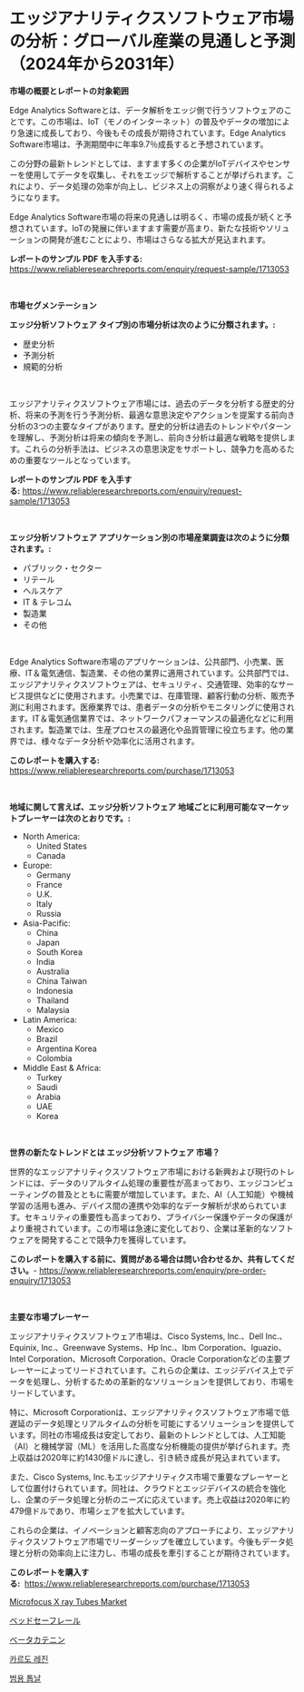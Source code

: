 <p><h1>エッジアナリティクスソフトウェア市場の分析：グローバル産業の見通しと予測（2024年から2031年）</h1></p><p><strong>市場の概要とレポートの対象範囲</strong></p>
<p><p>Edge Analytics Softwareとは、データ解析をエッジ側で行うソフトウェアのことです。この市場は、IoT（モノのインターネット）の普及やデータの増加により急速に成長しており、今後もその成長が期待されています。Edge Analytics Software市場は、予測期間中に年率9.7％成長すると予想されています。</p><p>この分野の最新トレンドとしては、ますます多くの企業がIoTデバイスやセンサーを使用してデータを収集し、それをエッジで解析することが挙げられます。これにより、データ処理の効率が向上し、ビジネス上の洞察がより速く得られるようになります。</p><p>Edge Analytics Software市場の将来の見通しは明るく、市場の成長が続くと予想されています。IoTの発展に伴いますます需要が高まり、新たな技術やソリューションの開発が進むことにより、市場はさらなる拡大が見込まれます。</p></p>
<p><strong>レポートのサンプル PDF を入手する:</strong> <a href="https://www.reliableresearchreports.com/enquiry/request-sample/1713053">https://www.reliableresearchreports.com/enquiry/request-sample/1713053</a></p>
<p>&nbsp;</p>
<p><strong>市場セグメンテーション</strong></p>
<p><strong>エッジ分析ソフトウェア タイプ別の市場分析は次のように分類されます。:</strong></p>
<p><ul><li>歴史分析</li><li>予測分析</li><li>規範的分析</li></ul></p>
<p>&nbsp;</p>
<p><p>エッジアナリティクスソフトウェア市場には、過去のデータを分析する歴史的分析、将来の予測を行う予測分析、最適な意思決定やアクションを提案する前向き分析の3つの主要なタイプがあります。歴史的分析は過去のトレンドやパターンを理解し、予測分析は将来の傾向を予測し、前向き分析は最適な戦略を提供します。これらの分析手法は、ビジネスの意思決定をサポートし、競争力を高めるための重要なツールとなっています。</p></p>
<p><strong>レポートのサンプル PDF を入手する:</strong>&nbsp;<a href="https://www.reliableresearchreports.com/enquiry/request-sample/1713053">https://www.reliableresearchreports.com/enquiry/request-sample/1713053</a></p>
<p>&nbsp;</p>
<p><strong> エッジ分析ソフトウェア アプリケーション別の市場産業調査は次のように分類されます。:</strong></p>
<p><ul><li>パブリック・セクター</li><li>リテール</li><li>ヘルスケア</li><li>IT & テレコム</li><li>製造業</li><li>その他</li></ul></p>
<p>&nbsp;</p>
<p><p>Edge Analytics Software市場のアプリケーションは、公共部門、小売業、医療、IT＆電気通信、製造業、その他の業界に適用されています。公共部門では、エッジアナリティクスソフトウェアは、セキュリティ、交通管理、効率的なサービス提供などに使用されます。小売業では、在庫管理、顧客行動の分析、販売予測に利用されます。医療業界では、患者データの分析やモニタリングに使用されます。IT＆電気通信業界では、ネットワークパフォーマンスの最適化などに利用されます。製造業では、生産プロセスの最適化や品質管理に役立ちます。他の業界では、様々なデータ分析や効率化に活用されます。</p></p>
<p><strong>このレポートを購入する:</strong>&nbsp; <a href="https://www.reliableresearchreports.com/purchase/1713053">https://www.reliableresearchreports.com/purchase/1713053</a></p>
<p>&nbsp;</p>
<p><strong>地域に関して言えば、エッジ分析ソフトウェア 地域ごとに利用可能なマーケットプレーヤーは次のとおりです。:</strong></p>
<p><ul>
    <li>
        North America:
        <ul>
            <li>United States</li>
            <li>Canada</li>
        </ul>
    </li>
    <li>
        Europe:
        <ul>
            <li>Germany</li>
            <li>France</li>
            <li>U.K.</li>
            <li>Italy</li>
            <li>Russia</li>
        </ul>
    </li>
    <li>
        Asia-Pacific:
        <ul>
            <li>China</li>
            <li>Japan</li>
            <li>South Korea</li>
            <li>India</li>
            <li>Australia</li>
            <li>China Taiwan</li>
            <li>Indonesia</li>
            <li>Thailand</li>
            <li>Malaysia</li>
        </ul>
    </li>
    <li>
        Latin America:
        <ul>
            <li>Mexico</li>
            <li>Brazil</li>
            <li>Argentina Korea</li>
            <li>Colombia</li>
        </ul>
    </li>
    <li>
        Middle East & Africa:
        <ul>
            <li>Turkey</li>
            <li>Saudi</li>
            <li>Arabia</li>
            <li>UAE</li>
            <li>Korea</li>
        </ul>
    </li>
    </ul></p>
<p>&nbsp;</p>
<p><strong>世界の新たなトレンドとは エッジ分析ソフトウェア 市場？</strong></p>
<p><p>世界的なエッジアナリティクスソフトウェア市場における新興および現行のトレンドには、データのリアルタイム処理の重要性が高まっており、エッジコンピューティングの普及とともに需要が増加しています。また、AI（人工知能）や機械学習の活用も進み、デバイス間の連携や効率的なデータ解析が求められています。セキュリティの重要性も高まっており、プライバシー保護やデータの保護がより重視されています。この市場は急速に変化しており、企業は革新的なソフトウェアを開発することで競争力を獲得しています。</p></p>
<p><strong>このレポートを購入する前に、質問がある場合は問い合わせるか、共有してください。</strong>- <a href="https://www.reliableresearchreports.com/enquiry/pre-order-enquiry/1713053">https://www.reliableresearchreports.com/enquiry/pre-order-enquiry/1713053</a></p>
<p>&nbsp;</p>
<p><strong>主要な市場プレーヤー</strong></p>
<p><p>エッジアナリティクスソフトウェア市場は、Cisco Systems, Inc.、Dell Inc.、Equinix, Inc.、Greenwave Systems、Hp Inc.、Ibm Corporation、Iguazio、Intel Corporation、Microsoft Corporation、Oracle Corporationなどの主要プレーヤーによってリードされています。これらの企業は、エッジデバイス上でデータを処理し、分析するための革新的なソリューションを提供しており、市場をリードしています。</p><p>特に、Microsoft Corporationは、エッジアナリティクスソフトウェア市場で低遅延のデータ処理とリアルタイムの分析を可能にするソリューションを提供しています。同社の市場成長は安定しており、最新のトレンドとしては、人工知能（AI）と機械学習（ML）を活用した高度な分析機能の提供が挙げられます。売上収益は2020年に約1430億ドルに達し、引き続き成長が見込まれています。</p><p>また、Cisco Systems, Inc.もエッジアナリティクス市場で重要なプレーヤーとして位置付けられています。同社は、クラウドとエッジデバイスの統合を強化し、企業のデータ処理と分析のニーズに応えています。売上収益は2020年に約479億ドルであり、市場シェアを拡大しています。</p><p>これらの企業は、イノベーションと顧客志向のアプローチにより、エッジアナリティクスソフトウェア市場でリーダーシップを確立しています。今後もデータ処理と分析の効率向上に注力し、市場の成長を牽引することが期待されています。</p></p>
<p><strong>このレポートを購入する:</strong>&nbsp;&nbsp;<a href="https://www.reliableresearchreports.com/purchase/1713053">https://www.reliableresearchreports.com/purchase/1713053</a></p>
<p><p><a href="https://github.com/arionmp/Market-Research-Report-List-2/blob/main/microfocus-x-ray-tubes-market.md">Microfocus X ray Tubes Market</a></p><p><a href="https://github.com/mohamedbakry57/Market-Research-Report-List-3/blob/main/779653811210.md">ベッドセーフレール</a></p><p><a href="https://github.com/zjkmgcs938405/Market-Research-Report-List-1/blob/main/487231011201.md">ベータカテニン</a></p><p><a href="https://github.com/KellyLyncyh543964/Market-Research-Report-List-1/blob/main/898479810173.md">카르도 레진</a></p><p><a href="https://github.com/vsnao330707/Market-Research-Report-List-1/blob/main/613491210172.md">범용 톱날</a></p></p>